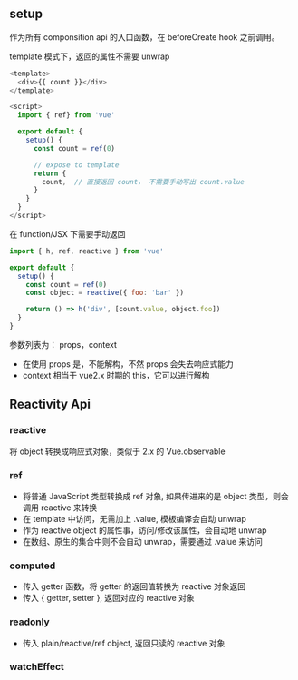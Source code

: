 ## setup
作为所有 componsition api 的入口函数，在 beforeCreate hook 之前调用。

template 模式下，返回的属性不需要 unwrap
```js
<template>
  <div>{{ count }}</div>
</template>

<script>
  import { ref} from 'vue'

  export default {
    setup() {
      const count = ref(0)

      // expose to template
      return {
        count,  // 直接返回 count， 不需要手动写出 count.value
      }
    }
  }
</script>
```

在 function/JSX 下需要手动返回
```js
import { h, ref, reactive } from 'vue'

export default {
  setup() {
    const count = ref(0)
    const object = reactive({ foo: 'bar' })

    return () => h('div', [count.value, object.foo])
  }
}
```

参数列表为： props，context
- 在使用 props 是，不能解构，不然 props 会失去响应式能力
- context 相当于 vue2.x 时期的 this，它可以进行解构


## Reactivity Api

### reactive
将 object 转换成响应式对象，类似于 2.x 的 Vue.observable

### ref
- 将普通 JavaScript 类型转换成 ref 对象, 如果传进来的是 object 类型，则会调用 reactive 来转换
- 在 template 中访问，无需加上 .value, 模板编译会自动 unwrap
- 作为 reactive object 的属性事，访问/修改该属性，会自动地 unwrap
- 在数组、原生的集合中则不会自动 unwrap，需要通过 .value 来访问

### computed
- 传入 getter 函数，将 getter 的返回值转换为 reactive 对象返回
- 传入 { getter, setter }, 返回对应的 reactive 对象

### readonly
- 传入 plain/reactive/ref object, 返回只读的 reactive 对象

### watchEffect
